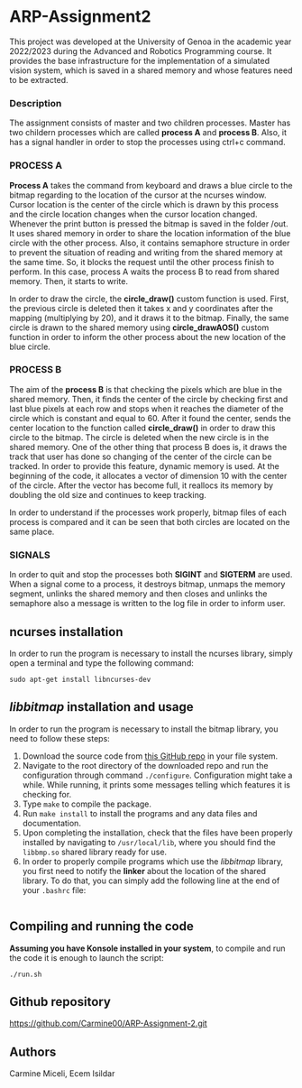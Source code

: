 # ARP-Assignment2
This project was developed at the University of Genoa in the academic year 2022/2023 during the Advanced and Robotics Programming course.
It provides the base infrastructure for the implementation of a simulated vision system, which is saved in a shared memory and whose features need to be extracted. 

### Description 
The assignment consists of master and two children processes. Master has two childern processes which are called **process A** and **process B**. Also, it has a signal handler in order to stop the processes using ctrl+c command. 


### PROCESS A
**Process A** takes the command from keyboard and draws a blue circle to the bitmap regarding to the location of the cursor at the ncurses window. Cursor location is the center of the circle which is drawn by this process and the circle location changes when the cursor location changed. Whenever the print button is pressed the bitmap is saved in the folder /out.
It uses shared memory in order to share the location information of the blue circle with the other process. Also, it contains semaphore structure in order to prevent the situation of reading and writing from the shared memory at the same time. So, it blocks the request until the other process finish to perform. In this case, process A waits the process B to read from shared memory. Then, it starts to write. 

In order to draw the circle, the **circle_draw()** custom function is used. First, the previous circle is deleted then it takes x and y coordinates after the mapping (multiplying by 20), and it draws it to the bitmap. Finally, the same circle is drawn to the shared memory using **circle_drawAOS()** custom function in order to inform the other process about the new location of the blue circle.


### PROCESS B
The aim of the **process B** is that checking the pixels which are blue in the shared memory. Then, it finds the center of the circle by checking first and last blue pixels at each row and stops when it reaches the diameter of the circle which is constant and equal to 60. After it found the center, sends the center location to the function called **circle_draw()** in order to draw this circle to the bitmap. The circle is deleted when the new circle is in the shared memory. 
One of the other thing that process B does is, it draws the track that user has done so changing of the center of the circle can be tracked. In order to provide this feature, dynamic memory is used. At the beginning of the code, it allocates a vector of dimension 10 with the center of the circle. After the vector has become full, it reallocs its memory by doubling the old size and continues to keep tracking. 

In order to understand if the processes work properly, bitmap files of each process is compared and it can be seen that both circles are located on the same place.

### SIGNALS
In order to quit and stop the processes both **SIGINT** and **SIGTERM** are used. When a signal come to a process, it destroys bitmap, unmaps the memory segment, unlinks the shared memory and then closes and unlinks the semaphore also a message is written to the log file in order to inform user. 

## ncurses installation
In order to run the program is necessary to install the ncurses library, simply open a terminal and type the following command:
```console
sudo apt-get install libncurses-dev
```

## *libbitmap* installation and usage
In order to run the program is necessary to install the bitmap library, you need to follow these steps:
1. Download the source code from [this GitHub repo](https://github.com/draekko/libbitmap.git) in your file system.
2. Navigate to the root directory of the downloaded repo and run the configuration through command ```./configure```. Configuration might take a while.  While running, it prints some messages telling which features it is checking for.
3. Type ```make``` to compile the package.
4. Run ```make install``` to install the programs and any data files and documentation.
5. Upon completing the installation, check that the files have been properly installed by navigating to ```/usr/local/lib```, where you should find the ```libbmp.so``` shared library ready for use.
6. In order to properly compile programs which use the *libbitmap* library, you first need to notify the **linker** about the location of the shared library. To do that, you can simply add the following line at the end of your ```.bashrc``` file:
```export LD_LIBRARY_PATH="/usr/local/lib:$LD_LIBRARY_PATH"
```

## Compiling and running the code
**Assuming you have Konsole installed in your system**, to compile and run the code it is enough to launch the script:
```console
./run.sh
```

## Github repository
https://github.com/Carmine00/ARP-Assignment-2.git

## Authors
Carmine Miceli, Ecem Isildar
